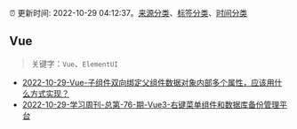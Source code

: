 :alarm_clock: 更新时间: 2022-10-29 04:12:37。[来源分类](../README.md)、[标签分类](../TAGS.md)、[时间分类](../TIMELINE.md)

## Vue


> 关键字：`Vue`、`ElementUI`



- [2022-10-29-Vue-子组件双向绑定父组件数据对象内部多个属性，应该用什么方式实现？](https://www.v2ex.com/t/890909) 
- [2022-10-29-学习周刊-总第-76-期-Vue3-右键菜单组件和数据库备份管理平台](https://www.v2ex.com/t/890890) 